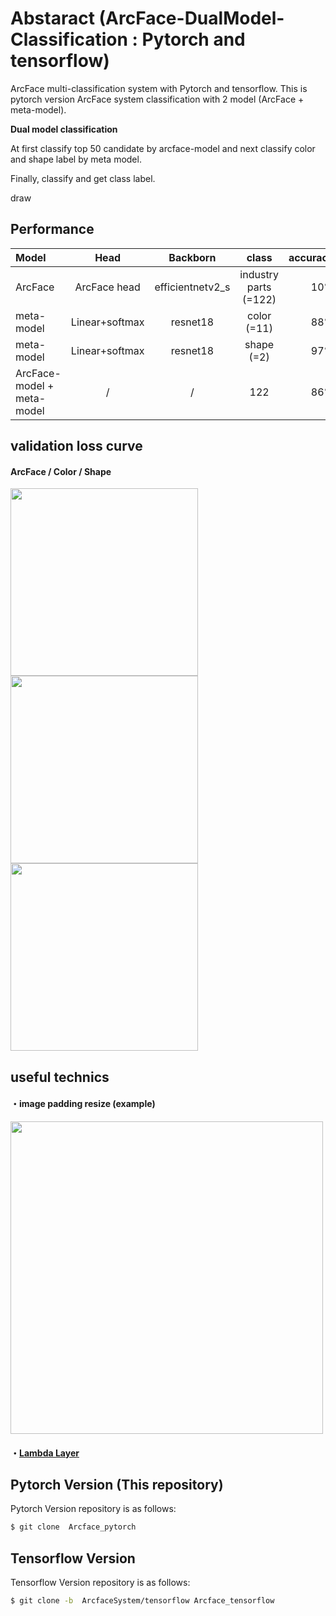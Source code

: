 # Abstaract (ArcFace-DualModel-Classification : Pytorch and tensorflow)

ArcFace multi-classification system with Pytorch and tensorflow.
This is pytorch version ArcFace system classification with 2 model (ArcFace + meta-model).


<b>Dual model classification</b>

At first classify top 50 candidate by arcface-model and next classify color and shape label by meta model.

Finally, classify and get class label.

draw


## Performance

| Model | Head | Backborn | class | accuracy |
| :---         |     :---:      |     :---:      |     :---:      |         ---: |
| ArcFace | ArcFace head| efficientnetv2_s | industry parts (=122) | 10%|
| meta-model | Linear+softmax | resnet18| color (=11)  | 88%|
| meta-model | Linear+softmax | resnet18| shape (=2)  | 97%|
| ArcFace-model + meta-model | / | / | 122  | 86%|

## validation loss curve

#### ArcFace / Color / Shape
<img src="https://user-images.githubusercontent.com/48679574/235736339-6ff081d5-5c15-4cda-a344-0d3c7203c6f8.png" width="300px"><img src="https://user-images.githubusercontent.com/48679574/235736415-558dd327-efa8-4aa3-a264-ddd7ec52880f.png" width="300px"><img src="https://user-images.githubusercontent.com/48679574/235736439-99f855bf-d5ff-430b-bf2a-0665b2a45e41.png" width="300px">


## useful technics

#### ・image padding resize (example)

<img src="https://user-images.githubusercontent.com/48679574/147999782-4e9e84cc-09f1-4a15-994b-1a2cb1f8e8b1.jpeg" width="500px">

#### ・[Lambda Layer](https://github.com/madara-tribe/Lambda-Networks)

## Pytorch Version (This repository)
Pytorch Version repository is as follows:
```sh
$ git clone  Arcface_pytorch
```

## Tensorflow Version

Tensorflow Version repository is as follows:
```sh
$ git clone -b  ArcfaceSystem/tensorflow Arcface_tensorflow
```
